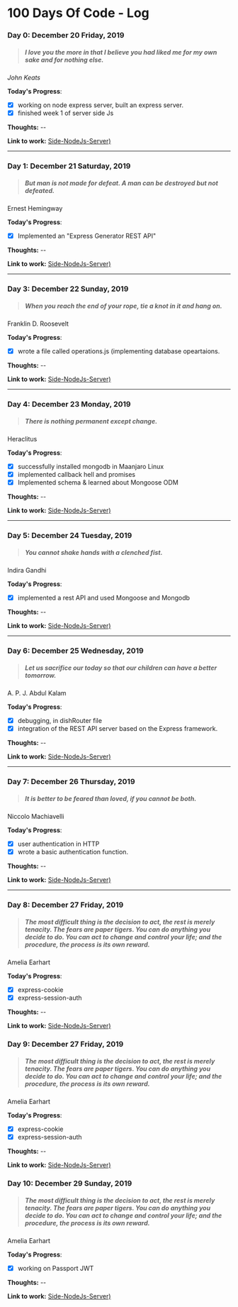 # 100 Days Of Code - Log

### Day 0: December 20 Friday, 2019

> ##### I love you the more in that I believe you had liked me for my own sake and for nothing else. <br> 
*John Keats* 

**Today's Progress**:

- [x] working on node express server, built an express server.
- [x]  finished week 1 of server side Js

**Thoughts:** --

**Link to work:** [Side-NodeJs-Server)](https://github.com/xoraus/Side-NodeJs-Server)

---

### Day 1: December 21 Saturday, 2019
> ##### But man is not made for defeat. A man can be destroyed but not defeated.
Ernest Hemingway

**Today's Progress**:
- [x] Implemented an  "Express Generator REST API" 

**Thoughts:** --

**Link to work:** [Side-NodeJs-Server)](https://github.com/xoraus/Side-NodeJs-Server)

---

### Day 3: December 22 Sunday, 2019
> ##### When you reach the end of your rope, tie a knot in it and hang on.
Franklin D. Roosevelt

**Today's Progress**:
- [x] wrote a file called operations.js (implementing database opeartaions. 

**Thoughts:** --

**Link to work:** [Side-NodeJs-Server)](https://github.com/xoraus/Side-NodeJs-Server)

---

### Day 4: December 23 Monday, 2019
> ##### There is nothing permanent except change.
Heraclitus

**Today's Progress**:
- [x] successfully installed mongodb in Maanjaro Linux
- [x] implemented callback hell and promises
- [x] Implemented schema & learned about Mongoose ODM

**Thoughts:** --

**Link to work:** [Side-NodeJs-Server)](https://github.com/xoraus/Side-NodeJs-Server)

---
### Day 5: December 24 Tuesday, 2019
> ##### You cannot shake hands with a clenched fist.
Indira Gandhi

**Today's Progress**:
- [x] implemented a rest API and used Mongoose and Mongodb

**Thoughts:** --

**Link to work:** [Side-NodeJs-Server)](https://github.com/xoraus/Side-NodeJs-Server)

---

### Day 6: December 25 Wednesday, 2019
> ##### Let us sacrifice our today so that our children can have a better tomorrow.
A. P. J. Abdul Kalam

**Today's Progress**:
- [x] debugging, in dishRouter file
- [x] integration of the REST API server based on the Express framework.

**Thoughts:** --

**Link to work:** [Side-NodeJs-Server)](https://github.com/xoraus/Side-NodeJs-Server)

---
### Day 7: December 26 Thursday, 2019
> ##### It is better to be feared than loved, if you cannot be both.
Niccolo Machiavelli

**Today's Progress**:
- [x] user authentication in HTTP
- [x] wrote a basic authentication function.

**Thoughts:** --

**Link to work:** [Side-NodeJs-Server)](https://github.com/xoraus/Side-NodeJs-Server)

---
### Day 8: December 27 Friday, 2019
> ##### The most difficult thing is the decision to act, the rest is merely tenacity. The fears are paper tigers. You can do anything you decide to do. You can act to change and control your life; and the procedure, the process is its own reward.
Amelia Earhart

**Today's Progress**:
- [x] express-cookie 
- [x] express-session-auth

**Thoughts:** --

**Link to work:** [Side-NodeJs-Server)](https://github.com/xoraus/Side-NodeJs-Server)

### Day 9: December 27 Friday, 2019
> ##### The most difficult thing is the decision to act, the rest is merely tenacity. The fears are paper tigers. You can do anything you decide to do. You can act to change and control your life; and the procedure, the process is its own reward.
Amelia Earhart

**Today's Progress**:
- [x] express-cookie 
- [x] express-session-auth

**Thoughts:** --

**Link to work:** [Side-NodeJs-Server)](https://github.com/xoraus/Side-NodeJs-Server)

### Day 10: December 29 Sunday, 2019
> ##### The most difficult thing is the decision to act, the rest is merely tenacity. The fears are paper tigers. You can do anything you decide to do. You can act to change and control your life; and the procedure, the process is its own reward.
Amelia Earhart

**Today's Progress**:
- [x] working on Passport JWT

**Thoughts:** --

**Link to work:** [Side-NodeJs-Server)](https://github.com/xoraus/Side-NodeJs-Server)
